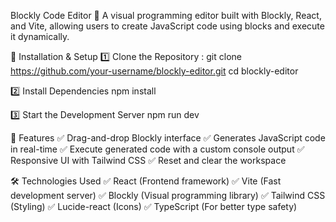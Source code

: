 Blockly Code Editor 🚀
A visual programming editor built with Blockly, React, and Vite, allowing users to create JavaScript code using blocks and execute it dynamically.



🚀 Installation & Setup
1️⃣ Clone the Repository : 
    git clone https://github.com/your-username/blockly-editor.git
    cd blockly-editor

2️⃣ Install Dependencies
    npm install

3️⃣ Start the Development Server
    npm run dev


📌 Features
✅ Drag-and-drop Blockly interface
✅ Generates JavaScript code in real-time
✅ Execute generated code with a custom console output
✅ Responsive UI with Tailwind CSS
✅ Reset and clear the workspace


🛠️ Technologies Used
✅ React (Frontend framework)
✅ Vite (Fast development server)
✅ Blockly (Visual programming library)
✅ Tailwind CSS (Styling)
✅ Lucide-react (Icons)
✅ TypeScript (For better type safety)

